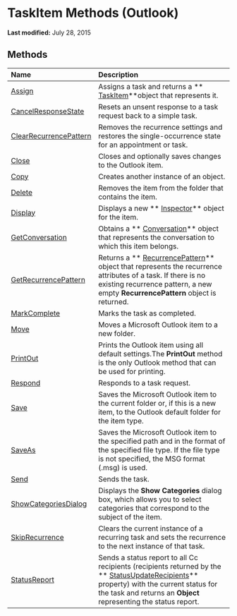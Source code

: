 
# TaskItem Methods (Outlook)

 **Last modified:** July 28, 2015


## Methods



|**Name**|**Description**|
|:-----|:-----|
| [Assign](f254107a-4182-de3a-2039-08f664e61eeb.md)|Assigns a task and returns a  ** [TaskItem](5df8cfa5-5460-a5a1-a130-ba5bca1a0091.md)**object that represents it. |
| [CancelResponseState](564b37c5-f686-8e4d-aa3e-6d41a989b1be.md)|Resets an unsent response to a task request back to a simple task.|
| [ClearRecurrencePattern](ad73edd8-d449-5a29-b80f-0717965c40be.md)|Removes the recurrence settings and restores the single-occurrence state for an appointment or task.|
| [Close](7682f0c8-d132-2bd6-94e8-6e45fcc00867.md)|Closes and optionally saves changes to the Outlook item.|
| [Copy](1224ae94-8c2c-70c8-234a-f3b577cd574e.md)|Creates another instance of an object.|
| [Delete](0a2cf917-4899-0fe0-c7dc-35daa70f0892.md)|Removes the item from the folder that contains the item.|
| [Display](fea0619d-06dc-df44-fe93-5756eefb1be0.md)|Displays a new  ** [Inspector](d7384756-669c-0549-1032-c3b864187994.md)** object for the item.|
| [GetConversation](aa907c9b-b074-fb3b-5134-fd9fa65fa7b9.md)|Obtains a  ** [Conversation](2705d38a-ebc0-e5a7-208b-ffe1f5446b1b.md)** object that represents the conversation to which this item belongs.|
| [GetRecurrencePattern](1937b226-d465-6cc9-7e47-40f4fad1552c.md)|Returns a  ** [RecurrencePattern](36c098f7-59fb-879a-5173-ed0260d13fa4.md)** object that represents the recurrence attributes of a task. If there is no existing recurrence pattern, a new empty **RecurrencePattern** object is returned.|
| [MarkComplete](e8641735-8bce-6175-d1a7-eb9a69ed8977.md)|Marks the task as completed.|
| [Move](cc071e73-d165-6082-4016-7ab9d63689d0.md)|Moves a Microsoft Outlook item to a new folder.|
| [PrintOut](af648672-6e49-a196-44a2-b9df0b4d3539.md)|Prints the Outlook item using all default settings.The  **PrintOut** method is the only Outlook method that can be used for printing.|
| [Respond](1befabf7-262f-897a-d1dc-49be4e7ddf9b.md)|Responds to a task request.|
| [Save](5b478d20-cd14-2bfa-e96b-0a8d226d451d.md)|Saves the Microsoft Outlook item to the current folder or, if this is a new item, to the Outlook default folder for the item type.|
| [SaveAs](6f4ae301-089b-047f-bed0-a8faf1583a5a.md)|Saves the Microsoft Outlook item to the specified path and in the format of the specified file type. If the file type is not specified, the MSG format (.msg) is used.|
| [Send](54f751fc-cff1-5d17-f635-f688cd8ad6f8.md)|Sends the task.|
| [ShowCategoriesDialog](f31b247b-1e8a-6ea8-3d66-cec400e87b70.md)|Displays the  **Show Categories** dialog box, which allows you to select categories that correspond to the subject of the item.|
| [SkipRecurrence](19eb8a58-a13f-56ca-b742-a3780d8b0bf1.md)|Clears the current instance of a recurring task and sets the recurrence to the next instance of that task.|
| [StatusReport](70549833-3287-bbbe-6756-896d400f6695.md)|Sends a status report to all Cc recipients (recipients returned by the  ** [StatusUpdateRecipients](904e4685-75db-9267-7f88-dd2bce6e8509.md)** property) with the current status for the task and returns an **Object** representing the status report.|
